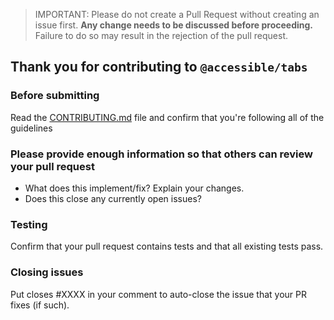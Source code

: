 > IMPORTANT: Please do not create a Pull Request without creating an issue first.
> **Any change needs to be discussed before proceeding.** Failure to do so may result
> in the rejection of the pull request.

## Thank you for contributing to `@accessible/tabs`

### Before submitting

Read the [CONTRIBUTING.md](../CONTRIBUTING.md) file and confirm that you're following
all of the guidelines

### Please provide enough information so that others can review your pull request

- What does this implement/fix? Explain your changes.
- Does this close any currently open issues?

### Testing

Confirm that your pull request contains tests and that all existing tests pass.

### Closing issues

Put closes #XXXX in your comment to auto-close the issue that your PR fixes (if such).
